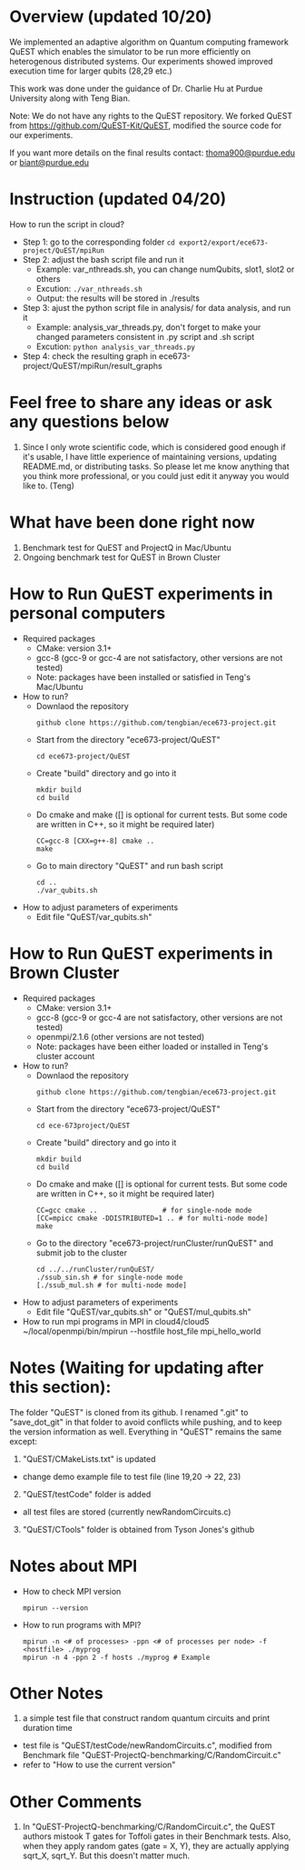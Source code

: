 # Overview (updated 10/20)

We implemented an adaptive algorithm on Quantum computing framework QuEST which enables the simulator to be run more efficiently on heterogenous distributed systems. Our experiments showed improved execution time for larger qubits (28,29 etc.)

This work was done under the guidance of Dr. Charlie Hu at Purdue University along with Teng Bian.

Note: We do not have any rights to the QuEST repository. We forked QuEST from https://github.com/QuEST-Kit/QuEST, modified the source code for our experiments.

If you want more details on the final results contact: thoma900@purdue.edu or biant@purdue.edu

# Instruction (updated 04/20)

How to run the script in cloud?
- Step 1: go to the corresponding folder
`cd export2/export/ece673-project/QuEST/mpiRun`
- Step 2: adjust the bash script file and run it
  + Example: var_nthreads.sh, you can change numQubits, slot1, slot2 or others
  + Excution: `./var_nthreads.sh`
  + Output: the results will be stored in ./results
- Step 3: ajust the python script file in analysis/ for data analysis, and run it
  + Example: analysis_var_threads.py, don't forget to make your changed parameters consistent in .py script and .sh script
  + Excution: `python analysis_var_threads.py`
- Step 4: check the resulting graph in ece673-project/QuEST/mpiRun/result_graphs


# Feel free to share any ideas or ask any questions below
1. Since I only wrote scientific code, which is considered good enough if it's usable, I have little experience of maintaining versions, updating README.md, or distributing tasks. So please let me know anything that you think more professional, or you could just edit it anyway you would like to. (Teng)

# What have been done right now
1. Benchmark test for QuEST and ProjectQ in Mac/Ubuntu
2. Ongoing benchmark test for QuEST in Brown Cluster

# How to Run QuEST experiments in personal computers
  - Required packages
    - CMake: version 3.1+
    - gcc-8 (gcc-9 or gcc-4 are not satisfactory, other versions are not tested)
    - Note: packages have been installed or satisfied in Teng's Mac/Ubuntu
  - How to run?
    - Downlaod the repository
      ```
      github clone https://github.com/tengbian/ece673-project.git
      ```
    - Start from the directory "ece673-project/QuEST"
      ```
      cd ece673-project/QuEST
      ```
    - Create "build" directory and go into it
      ```
      mkdir build
      cd build
      ```
    - Do cmake and make ([] is optional for current tests. But some code are written in C++, so it might be required later)
      ```
      CC=gcc-8 [CXX=g++-8] cmake ..
      make
      ```
    - Go to main directory "QuEST" and run bash script
      ```
      cd ..
      ./var_qubits.sh
      ```
  - How to adjust parameters of experiments
    - Edit file "QuEST/var_qubits.sh"
    
# How to Run QuEST experiments in Brown Cluster
  - Required packages
    - CMake: version 3.1+
    - gcc-8 (gcc-9 or gcc-4 are not satisfactory, other versions are not tested)
    - openmpi/2.1.6 (other versions are not tested)
    - Note: packages have been either loaded or installed in Teng's cluster account
  - How to run?
    - Downlaod the repository
      ```
      github clone https://github.com/tengbian/ece673-project.git
      ```
    - Start from the directory "ece673-project/QuEST"
      ```
      cd ece-673project/QuEST
      ```
    - Create "build" directory and go into it
      ```
      mkdir build
      cd build
      ```
    - Do cmake and make ([] is optional for current tests. But some code are written in C++, so it might be required later)
      ```
      CC=gcc cmake ..                # for single-node mode
      [CC=mpicc cmake -DDISTRIBUTED=1 .. # for multi-node mode]
      make
      ```
    - Go to the directory "ece673-project/runCluster/runQuEST" and submit job to the cluster
      ```
      cd ../../runCluster/runQuEST/
      ./ssub_sin.sh # for single-node mode
      [./ssub_mul.sh # for multi-node mode]
      ``` 
  - How to adjust parameters of experiments
    - Edit file "QuEST/var_qubits.sh" or "QuEST/mul_qubits.sh"
  - How to run mpi programs in MPI in cloud4/cloud5
    ~/local/openmpi/bin/mpirun --hostfile host_file mpi_hello_world

# Notes (Waiting for updating after this section):
The folder "QuEST" is cloned from its github. I renamed ".git" to "save_dot_git" in that folder to avoid conflicts while pushing, and to keep the version information as well. Everything in "QuEST" remains the same except:

1. "QuEST/CMakeLists.txt" is updated
  - change demo example file to test file (line 19,20 -> 22, 23)
2. "QuEST/testCode" folder is added
  - all test files are stored (currently newRandomCircuits.c)
3. "QuEST/CTools" folder is obtained from Tyson Jones's github

# Notes about MPI
- How to check MPI version
  ```
  mpirun --version
  ```
- How to run programs with MPI?
  ```
  mpirun -n <# of processes> -ppn <# of processes per node> -f <hostfile> ./myprog
  mpirun -n 4 -ppn 2 -f hosts ./myprog # Example
  ```



# Other Notes
1. a simple test file that construct random quantum circuits and print duration time
  - test file is "QuEST/testCode/newRandomCircuits.c", modified from Benchmark file "QuEST-ProjectQ-benchmarking/C/RandomCircuit.c"
  - refer to "How to use the current version"
 

# Other Comments
1. In "QuEST-ProjectQ-benchmarking/C/RandomCircuit.c", the QuEST authors mistook T gates for Toffoli gates in their Benchmark tests. Also, when they apply random gates (gate = X, Y), they are actually applying sqrt_X, sqrt_Y. But this doesn't matter much.





